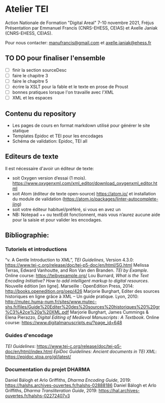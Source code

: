 # Atelier TEI
Action Nationale de Formation "Digital Areal" 7-10 novembre 2021, Fréjus  
Présentation par Emmanuel Francis (CNRS-EHESS, CEIAS) et Axelle Janiak (CNRS-EHESS, CEIAS).

Pour nous contacter: [manufrancis@gmail.com](manufrancis@gmail.com) et [axelle.janiak@ehess.fr](axelle.janiak@ehess.fr])

## TO DO pour finaliser l'ensemble
- [ ] finir la section sourceDesc
- [ ] faire le chapitre 3
- [ ] faire le chapitre 5
- [ ] écrire la XSLT pour la fable et le texte en prose de Proust
- [ ] bonnes pratiques lorsque l'on travaille avec l'XML
- [ ] XML et les espaces

## Contenu du repository
- Les pages de cours en format markdown utilisé pour générer le site statique
- Templates Epidoc et TEI pour les encodages
- Schéma de validation: Epidoc, TEI all


## Editeurs de texte
Il est nécessaire d'avoir un éditeur de texte:
- soit Oxygen version d’essai (1 mois). https://www.oxygenxml.com/xml_editor/download_oxygenxml_editor.html
- soit Atom (éditeur de texte open-source) https://atom.io/ et installation du module de validation (https://atom.io/packages/linter-autocomplete-jing)
- soit votre éditeur habituel/préféré, si vous en avez un
- NB: Notepad ++ ou textEdit fonctionnent, mais vous n’aurez aucune aide pour la saisie et pour valider les encodages.

## Bibliographie:
### Tutoriels et introductions
“v. A Gentle Introduction to XML”, *TEI Guidelines*, Version 4.3.0: https://www.tei-c.org/release/doc/tei-p5-doc/en/html/SG.html
Melissa Terras, Edward Vanhoutte, and Ron Van den Branden. *TEI by Example*. Online course: https://teibyexample.org/
Lou  Burnard, *What is the Text Encoding Initiative? How to add intelligent markup to digital resources*. Nouvelle édition [en ligne]. Marseille : OpenEdition Press, 2014: http://books.openedition.org/oep/426
Marjorie Burghart, Editer des sources historiques en ligne grâce à XML – Un guide pratique. Lyon, 2010: http://mutec.huma-num.fr/sites/www.mutec-shs.fr/files/Guide%20Editer%20des%20sources%20historiques%20%20gr%C3%A2ce%20a%20XML.pdf
Marjorie Burghart, James Cummings & Elena Pierazzo, *Digital Editing of Medieval Manuscripts : A Textbook*. Online course: https://www.digitalmanuscripts.eu/?page_id=648

### Guides d'encodage
*TEI Guidelines*: https://www.tei-c.org/release/doc/tei-p5-doc/en/html/index.html
*EpiDoc Guidelines: Ancient documents in TEI XML*: https://epidoc.stoa.org/gl/latest/

### Documentation du projet DHARMA
Daniel Bálogh et Arlo Griffiths, *Dharma Encoding Guide*, 2019: https://halshs.archives-ouvertes.fr/halshs-02888186
Daniel Bálogh et Arlo Griffiths, *Dharma Transliteration Guide*, 2019:  https://hal.archives-ouvertes.fr/halshs-02272407v3
